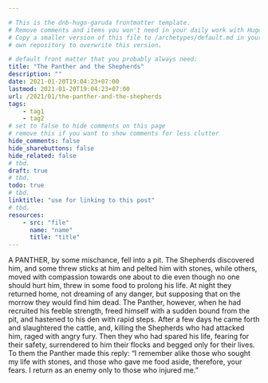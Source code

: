 ```yaml
---

# This is the dnb-hugo-garuda frontmatter template. 
# Remove comments and items you won't need in your daily work with Hugo.
# Copy a smaller version of this file to /archetypes/default.md in your
# own repository to overwrite this version.

# default front matter that you probably always need:
title: "The Panther and the Shepherds"
description: ""
date: 2021-01-20T19:04:23+07:00
lastmod: 2021-01-20T19:04:23+07:00
url: /2021/01/the-panther-and-the-shepherds
tags:
    - tag1
    - tag2
# set to false to hide comments on this page
# remove this if you want to show comments for less clutter
hide_comments: false
hide_sharebuttons: false
hide_related: false
# tbd.
draft: true
# tbd.
todo: true
# tbd.
linktitle: "use for linking to this post"
# tbd.
resources:
    - src: "file"
      name: "name"
      title: "title"
---
```

A PANTHER, by some mischance, fell into a pit. The Shepherds discovered him, and some threw sticks at him and pelted him with stones, while others, moved with compassion towards one about to die even though no one should hurt him, threw in some food to prolong his life. At night they returned home, not dreaming of any danger, but supposing that on the morrow they would find him dead. The Panther, however, when he had recruited his feeble strength, freed himself with a sudden bound from the pit, and hastened to his den with rapid steps. After a few days he came forth and slaughtered the cattle, and, killing the Shepherds who had attacked him, raged with angry fury. Then they who had spared his life, fearing for their safety, surrendered to him their flocks and begged only for their lives. To them the Panther made this reply: “I remember alike those who sought my life with stones, and those who gave me food aside, therefore, your fears. I return as an enemy only to those who injured me.”
